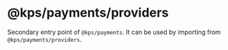 # @kps/payments/providers

Secondary entry point of `@kps/payments`. It can be used by importing from `@kps/payments/providers`.
